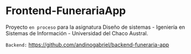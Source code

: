 # Frontend-FunerariaApp
Proyecto `en proceso` para la asignatura Diseño de sistemas - Igeniería en Sistemas de Información - Universidad del Chaco Austral.

`Backend:` https://github.com/andinogabriel/backend-funeraria-app

